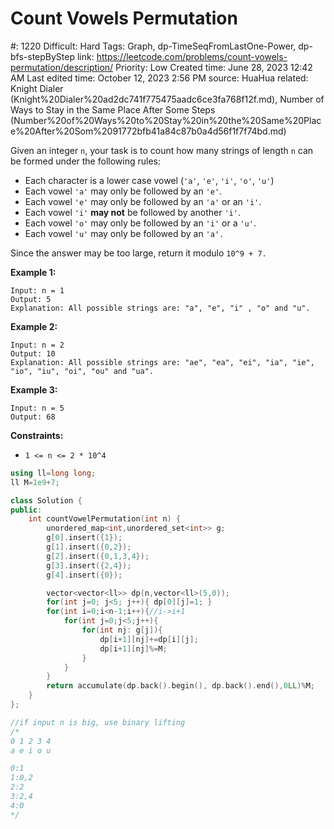 # Count Vowels Permutation

#: 1220
Difficult: Hard
Tags: Graph, dp-TimeSeqFromLastOne-Power, dp-bfs-stepByStep
link: https://leetcode.com/problems/count-vowels-permutation/description/
Priority: Low
Created time: June 28, 2023 12:42 AM
Last edited time: October 12, 2023 2:56 PM
source: HuaHua
related: Knight Dialer (Knight%20Dialer%20ad2dc741f775475aadc6ce3fa768f12f.md), Number of Ways to Stay in the Same Place After Some Steps (Number%20of%20Ways%20to%20Stay%20in%20the%20Same%20Place%20After%20Som%2091772bfb41a84c87b0a4d56f1f7f74bd.md)

Given an integer `n`, your task is to count how many strings of length `n` can be formed under the following rules:

- Each character is a lower case vowel (`'a'`, `'e'`, `'i'`, `'o'`, `'u'`)
- Each vowel `'a'` may only be followed by an `'e'`.
- Each vowel `'e'` may only be followed by an `'a'` or an `'i'`.
- Each vowel `'i'` **may not** be followed by another `'i'`.
- Each vowel `'o'` may only be followed by an `'i'` or a `'u'`.
- Each vowel `'u'` may only be followed by an `'a'.`

Since the answer may be too large, return it modulo `10^9 + 7.`

**Example 1:**

```
Input: n = 1
Output: 5
Explanation: All possible strings are: "a", "e", "i" , "o" and "u".

```

**Example 2:**

```
Input: n = 2
Output: 10
Explanation: All possible strings are: "ae", "ea", "ei", "ia", "ie", "io", "iu", "oi", "ou" and "ua".

```

**Example 3:**

```
Input: n = 5
Output: 68
```

**Constraints:**

- `1 <= n <= 2 * 10^4`

```cpp
using ll=long long;
ll M=1e9+7;

class Solution {
public:
    int countVowelPermutation(int n) {
        unordered_map<int,unordered_set<int>> g;
        g[0].insert({1});
        g[1].insert({0,2});
        g[2].insert({0,1,3,4});
        g[3].insert({2,4});
        g[4].insert({0});

        vector<vector<ll>> dp(n,vector<ll>(5,0));
        for(int j=0; j<5; j++){ dp[0][j]=1; }
        for(int i=0;i<n-1;i++){//i->i+1
            for(int j=0;j<5;j++){
                for(int nj: g[j]){
                    dp[i+1][nj]+=dp[i][j];
                    dp[i+1][nj]%=M;
                }
            }
        }
        return accumulate(dp.back().begin(), dp.back().end(),0LL)%M;
    }
};

//if input n is big, use binary lifting
/*
0 1 2 3 4
a e i o u

0:1
1:0,2
2:2
3:2,4
4:0
*/
```